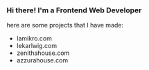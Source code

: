 ### Hi there! I'm a Frontend Web Developer
here are some projects that I have made:
- lamikro.com
- lekarlwig.com
- zenithahouse.com
- azzurahouse.com
